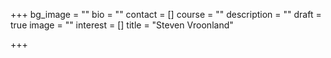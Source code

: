 +++
bg_image = ""
bio = ""
contact = []
course = ""
description = ""
draft = true
image = ""
interest = []
title = "Steven Vroonland"

+++
